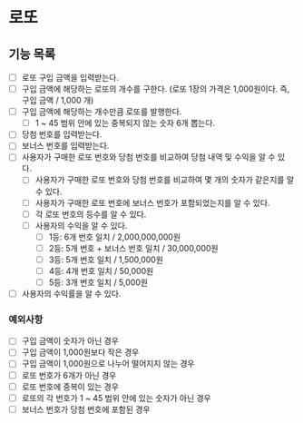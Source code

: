 # 로또
## 기능 목록
- [ ] 로또 구입 금액을 입력받는다.
- [ ] 구입 금액에 해당하는 로또의 개수를 구한다. (로또 1장의 가격은 1,000원이다. 즉, 구입 금액 / 1,000 개)
- [ ] 구입 금액에 해당하는 개수만큼 로또를 발행한다.
    - [ ] 1 ~ 45 범위 안에 있는 중복되지 않는 숫자 6개 뽑는다.
- [ ] 당첨 번호를 입력받는다.
- [ ] 보너스 번호를 입력받는다.
- [ ] 사용자가 구매한 로또 번호와 당첨 번호를 비교하여 당첨 내역 및 수익을 알 수 있다.
    - [ ] 사용자가 구매한 로또 번호와 당첨 번호를 비교하여 몇 개의 숫자가 같은지를 알 수 있다.
    - [ ] 사용자가 구매한 로또 번호에 보너스 번호가 포함되었는지를 알 수 있다.
    - [ ] 각 로또 번호의 등수를 알 수 있다.
    - [ ] 사용자의 수익을 알 수 있다.
        - [ ] 1등: 6개 번호 일치 / 2,000,000,000원
        - [ ] 2등: 5개 번호 + 보너스 번호 일치 / 30,000,000원
        - [ ] 3등: 5개 번호 일치 / 1,500,000원
        - [ ] 4등: 4개 번호 일치 / 50,000원
        - [ ] 5등: 3개 번호 일치 / 5,000원
- [ ] 사용자의 수익률을 알 수 있다.

### 예외사항
- [ ] 구입 금액이 숫자가 아닌 경우
- [ ] 구입 금액이 1,000원보다 작은 경우
- [ ] 구입 금액이 1,000원으로 나누어 떨어지지 않는 경우
- [ ] 로또 번호가 6개가 아닌 경우
- [ ] 로또 번호에 중복이 있는 경우
- [ ] 로또의 각 번호가 1 ~ 45 범위 안에 있는 숫자가 아닌 경우
- [ ] 보너스 번호가 당첨 번호에 포함된 경우
